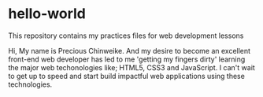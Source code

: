 # hello-world
This repository contains my practices files for web development lessons

Hi, My name is Precious Chinweike. And my desire to become an excellent front-end web developer has led to me 'getting my fingers dirty' learning the major web techonologies like; HTML5, CSS3 and JavaScript.
I can't wait to get up to speed and start build impactful web applications using these technologies.
